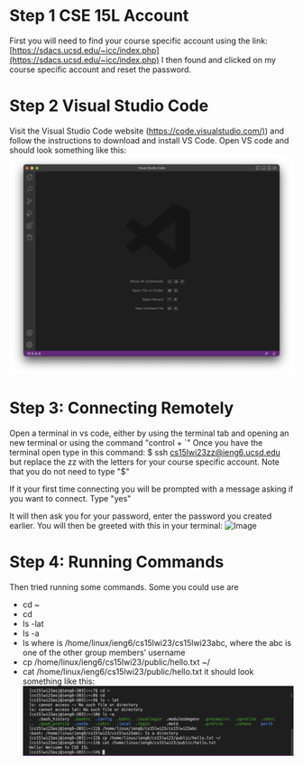 # Step 1 CSE 15L Account
First you will need to find your course specific account using the link:
[https://sdacs.ucsd.edu/~icc/index.php](https://sdacs.ucsd.edu/~icc/index.php)
I then found and clicked on my course specific account and reset the password.

# Step 2 Visual Studio Code
Visit the Visual Studio Code website ([https://code.visualstudio.com/)](https://code.visualstudio.com/)) and follow the instructions to download and install VS Code.
Open VS code and should look something like this:![Image](vscodess.png)

# Step 3: Connecting Remotely
Open a terminal in vs code, either by using the terminal tab and opening an new terminal or using the command "control + `" 
Once you have the terminal open type in this command: $ ssh cs15lwi23zz@ieng6.ucsd.edu but replace the zz with the letters for your course specific account.
Note that you do not need to type "$"

If it your first time connecting you will be prompted with a message asking if you want to connect. Type "yes"

It will then ask you for your password, enter the password you created earlier.
You will then be greeted with this in your terminal: ![Image](termninal1ss.png)

# Step 4: Running Commands
Then tried running some commands. Some you could use are 
* cd ~
* cd
* ls -lat
* ls -a
* ls <directory> where <directory> is /home/linux/ieng6/cs15lwi23/cs15lwi23abc, where the abc is one of the other group members’ username
* cp /home/linux/ieng6/cs15lwi23/public/hello.txt ~/
* cat /home/linux/ieng6/cs15lwi23/public/hello.txt
it should look something like this: ![Image](terminal2ss.png)
